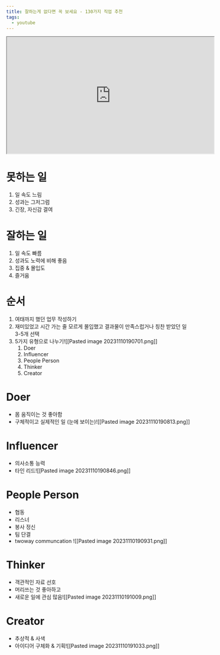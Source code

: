 ```yaml
---
title: 잘하는게 없다면 꼭 보세요 - 130가지 직업 추천
tags:
  - youtube
---
```


<iframe src="https://www.youtube.com/embed/WmpXwVFOvIA" Width="560" Height="315" > </iframe>

# 못하는 일

1. 일 속도 느림
2. 성과는 그저그럼
3. 긴장, 자신감 결여

# 잘하는 일
1. 일 속도 빠름
2. 성과도 노력에 비해 좋음 
3. 집중 & 몰입도
4. 즐거움

# 순서
1. 여태까지 했던 업무 작성하기
2. 재미있었고 시간 가는 줄 모르게 몰입했고 결과물이 만족스럽거나 칭찬 받았던 일 3-5개 선택
3. 5가지 유형으로 나누기![[Pasted image 20231110190701.png]]
	1. Doer
	2. Influencer
	3. People Person
	4. Thinker 
	5. Creator

# Doer 
- 몸 움직이는 것 좋아함
- 구체적이고 실제적인 일 (눈에 보이는)![[Pasted image 20231110190813.png]]

# Influencer
- 의사소통 능력 
- 타인 리드![[Pasted image 20231110190846.png]]

# People Person
- 협동
- 리스너
- 봉사 정신 
- 팀 단결
- twoway communcation ![[Pasted image 20231110190931.png]]

# Thinker
- 객관적인 자료 선호
- 머리쓰는 것 좋아하고 
- 새로운 일에 관심 많음![[Pasted image 20231110191009.png]]

# Creator
- 추상적 & 사색
- 아이디어 구체화 & 기획![[Pasted image 20231110191033.png]]
